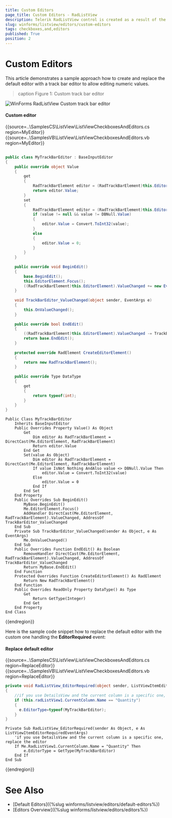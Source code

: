 ```yaml
---
title: Custom Editors
page_title: Custom Editors - RadListView
description: Telerik RadListView control is created as a result of the concord of the powerful data layer used by RadGridView and RadListControl, together with the outstanding Telerik Presentation Framework.
slug: winforms/listview/editors/custom-editors
tags: checkboxes,and,editors
published: True
position: 2 
---
```


# Custom Editors

This article demonstrates a sample approach how to create and replace the default editor with a track bar editor to allow editing numeric values.

>caption Figure 1: Custom track bar editor

![WinForms RadListView Custom track bar editor](images/listview-editors-custom-editors001.png)

#### Custom editor

{{source=..\SamplesCS\ListView\ListViewCheckboxesAndEditors.cs region=MyEditor}} 
{{source=..\SamplesVB\ListView\ListViewCheckboxesAndEditors.vb region=MyEditor}} 

````C#
        
public class MyTrackBarEditor : BaseInputEditor
{
    public override object Value
    {
        get
        {
            RadTrackBarElement editor = (RadTrackBarElement)this.EditorElement;
            return editor.Value;
        }
        set
        {
            RadTrackBarElement editor = (RadTrackBarElement)this.EditorElement;
            if (value != null && value != DBNull.Value)
            {
                editor.Value = Convert.ToInt32(value);
            }
            else
            {
                editor.Value = 0;
            }
        }
    }
        
    public override void BeginEdit()
    {
        base.BeginEdit();
        this.EditorElement.Focus();
        ((RadTrackBarElement)this.EditorElement).ValueChanged += new EventHandler(TrackBarEditor_ValueChanged);
    }
    
    void TrackBarEditor_ValueChanged(object sender, EventArgs e)
    {
        this.OnValueChanged();
    }
    
    public override bool EndEdit()
    {
        ((RadTrackBarElement)this.EditorElement).ValueChanged -= TrackBarEditor_ValueChanged;
        return base.EndEdit();
    }
            
    protected override RadElement CreateEditorElement()
    {
        return new RadTrackBarElement();
    }
        
    public override Type DataType
    {
        get
        {
            return typeof(int);
        }
    }
}

````
````VB.NET
Public Class MyTrackBarEditor
    Inherits BaseInputEditor
    Public Overrides Property Value() As Object
        Get
            Dim editor As RadTrackBarElement = DirectCast(Me.EditorElement, RadTrackBarElement)
            Return editor.Value
        End Get
        Set(value As Object)
            Dim editor As RadTrackBarElement = DirectCast(Me.EditorElement, RadTrackBarElement)
            If value IsNot Nothing AndAlso value <> DBNull.Value Then
                editor.Value = Convert.ToInt32(value)
            Else
                editor.Value = 0
            End If
        End Set
    End Property
    Public Overrides Sub BeginEdit()
        MyBase.BeginEdit()
        Me.EditorElement.Focus()
        AddHandler DirectCast(Me.EditorElement, RadTrackBarElement).ValueChanged, AddressOf TrackBarEditor_ValueChanged
    End Sub
    Private Sub TrackBarEditor_ValueChanged(sender As Object, e As EventArgs)
        Me.OnValueChanged()
    End Sub
    Public Overrides Function EndEdit() As Boolean
        RemoveHandler DirectCast(Me.EditorElement, RadTrackBarElement).ValueChanged, AddressOf TrackBarEditor_ValueChanged
        Return MyBase.EndEdit()
    End Function
    Protected Overrides Function CreateEditorElement() As RadElement
        Return New RadTrackBarElement()
    End Function
    Public Overrides ReadOnly Property DataType() As Type
        Get
            Return GetType(Integer)
        End Get
    End Property
End Class

````

{{endregion}} 

Here is the sample code snippet how to replace the default editor with the custom one handling the **EditorRequired** event:

#### Replace default editor

{{source=..\SamplesCS\ListView\ListViewCheckboxesAndEditors.cs region=ReplaceEditor}} 
{{source=..\SamplesVB\ListView\ListViewCheckboxesAndEditors.vb region=ReplaceEditor}} 

````C#
private void RadListView_EditorRequired(object sender, ListViewItemEditorRequiredEventArgs e)
{
    //if you use DetailsView and the current column is a specific one, replace the editor
    if (this.radListView1.CurrentColumn.Name == "Quantity")
    {
      e.EditorType=typeof(MyTrackBarEditor);
    }
}

````
````VB.NET
Private Sub RadListView_EditorRequired(sender As Object, e As ListViewItemEditorRequiredEventArgs)
    'if you use DetailsView and the current column is a specific one, replace the editor
    If Me.RadListView1.CurrentColumn.Name = "Quantity" Then
        e.EditorType = GetType(MyTrackBarEditor)
    End If
End Sub

````

{{endregion}} 

# See Also

* [Default Editors]({%slug winforms/listview/editors/default-editors%})		
* [Editors Overview]({%slug winforms/listview/editors/editors%})

